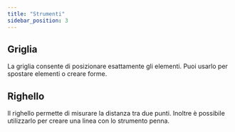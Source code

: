 ```yaml
---
title: "Strumenti"
sidebar_position: 3
---
```


## Griglia

La griglia consente di posizionare esattamente gli elementi. Puoi usarlo per spostare elementi o creare forme.

## Righello

Il righello permette di misurare la distanza tra due punti. Inoltre è possibile utilizzarlo per creare una linea con lo strumento penna.
